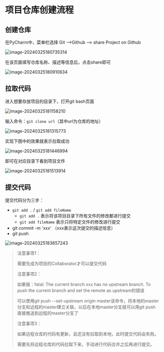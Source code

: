 # 项目仓库创建流程

## 创建仓库

在PyCharm中，菜单栏选择 Git -->Github --> share Project on Github

![image-20240325180735314](C:/Users/tudou/Desktop/%E6%95%99%E7%A8%8B.assets/image-20240325180735314.png)



在该页面填写仓库名称、描述等信息后，点击share即可

![image-20240325180910634](C:/Users/tudou/Desktop/%E6%95%99%E7%A8%8B.assets/image-20240325180910634.png)



## 拉取代码

进入想要存放项目的目录下，打开git bash页面

![image-20240325181158210](C:/Users/tudou/Desktop/%E6%95%99%E7%A8%8B.assets/image-20240325181158210.png)

输入命令：`git clone url`（其中url为仓库的地址）

![image-20240325181315773](C:/Users/tudou/Desktop/%E6%95%99%E7%A8%8B.assets/image-20240325181315773.png)

实现下图中的效果就表示拉取成功

![image-20240325181446994](C:/Users/tudou/Desktop/%E6%95%99%E7%A8%8B.assets/image-20240325181446994.png)

即可在对应目录下看到项目文件

![image-20240325181513914](C:/Users/tudou/Desktop/%E6%95%99%E7%A8%8B.assets/image-20240325181513914.png)



## 提交代码

提交代码分为三步：

* `git add .` / `git add fileName` 
  * `git add .` 表示将该项目目录下所有文件的修改都进行提交
  * `git add fileName` 表示只将特定文件的修改进行提交
* git commit -m 'xxx' （xxx表示这次提交的描述信息）
* git push

![image-20240325183657243](C:/Users/tudou/Desktop/%E6%95%99%E7%A8%8B.assets/image-20240325183657243.png)

> 注意事项1：
>
> 需要先成为项目的Collaborator才可以提交代码
>
> 
>
> 注意事项2：
>
> 如果报：fatal: The current branch xxx has no upstream branch. To push the current branch and set the remote as upstream的错误
>
> 可以使用git push --set-upstream origin master该命令，将本地的master分支和远程的master建立关联，以后在本地master分支就可以用git push直接推送到远程的master分支了
>
> 
>
> 注意事项3：
>
> 如果远程仓库的代码有更新，且还没有拉取到本地，此时提交代码会失败。
>
> 需要先将远程仓库的代码拉取下来，手动进行代码合并之后再进行提交。

